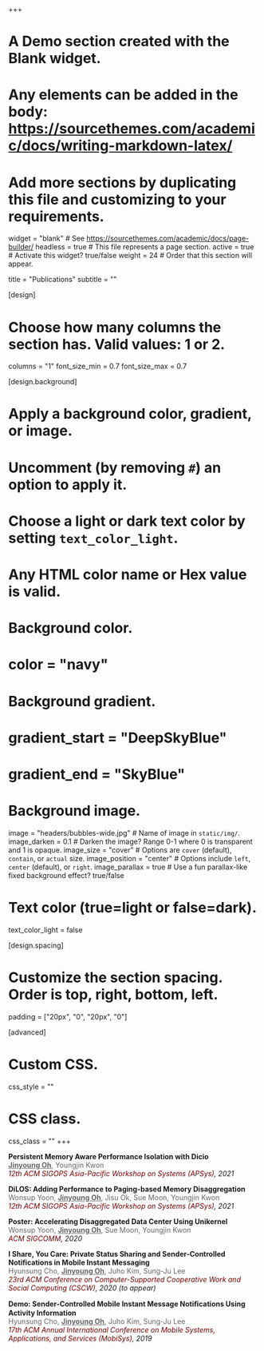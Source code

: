 +++
# A Demo section created with the Blank widget.
# Any elements can be added in the body: https://sourcethemes.com/academic/docs/writing-markdown-latex/
# Add more sections by duplicating this file and customizing to your requirements.

widget = "blank"  # See https://sourcethemes.com/academic/docs/page-builder/
headless = true  # This file represents a page section.
active = true  # Activate this widget? true/false
weight = 24  # Order that this section will appear.

title = "Publications"
subtitle = ""

[design]
  # Choose how many columns the section has. Valid values: 1 or 2.
  columns = "1"
  font_size_min = 0.7
  font_size_max = 0.7

[design.background]
  # Apply a background color, gradient, or image.
  #   Uncomment (by removing `#`) an option to apply it.
  #   Choose a light or dark text color by setting `text_color_light`.
  #   Any HTML color name or Hex value is valid.

  # Background color.
  # color = "navy"
  
  # Background gradient.
  # gradient_start = "DeepSkyBlue"
  # gradient_end = "SkyBlue"
  
  # Background image.
  image = "headers/bubbles-wide.jpg"  # Name of image in `static/img/`.
  image_darken = 0.1  # Darken the image? Range 0-1 where 0 is transparent and 1 is opaque.
  image_size = "cover"  #  Options are `cover` (default), `contain`, or `actual` size.
  image_position = "center"  # Options include `left`, `center` (default), or `right`.
  image_parallax = true  # Use a fun parallax-like fixed background effect? true/false

  # Text color (true=light or false=dark).
  text_color_light = false

[design.spacing]
  # Customize the section spacing. Order is top, right, bottom, left.
  padding = ["20px", "0", "20px", "0"]

[advanced]
 # Custom CSS. 
 css_style = ""
 
 # CSS class.
 css_class = ""
+++


**Persistent Memory Aware Performance Isolation with Dicio**      
<span style="color:#666666"><u>**Jinyoung Oh**</u>, Youngjin Kwon</span>   
<em><span style="color:#770001;">12th ACM SIGOPS Asia-Pacific Workshop on Systems (APSys)</span>, 2021</em>


**DiLOS: Adding Performance to Paging-based Memory Disaggregation**      
<span style="color:#666666">Wonsup Yoon, <u>**Jinyoung Oh**</u>, Jisu Ok, Sue Moon, Youngjin Kwon</span>   
<em><span style="color:#770001;">12th ACM SIGOPS Asia-Pacific Workshop on Systems (APSys)</span>, 2021</em>

**Poster: Accelerating Disaggregated Data Center Using Unikernel**      
<span style="color:#666666">Wonsup Yoon, <u>**Jinyoung Oh**</u>, Sue Moon, Youngjin Kwon</span>   
<em><span style="color:#770001;">ACM SIGCOMM</span>, 2020</em>

**I Share, You Care: Private Status Sharing and Sender-Controlled Notifications in Mobile Instant Messaging**      
<span style="color:#666666">Hyunsung Cho, <u>**Jinyoung Oh**</u>, Juho Kim, Sung-Ju Lee</span>   
<em><span style="color:#770001;">23rd ACM Conference on Computer-Supported Cooperative Work and Social Computing (CSCW)</span>, 2020 (to appear)</em>

**Demo: Sender-Controlled Mobile Instant Message Notiﬁcations Using Activity Information**      
<span style="color:#666666">Hyunsung Cho, <u>**Jinyoung Oh**</u>, Juho Kim, Sung-Ju Lee</span>   
<em><span style="color:#770001;">17th ACM Annual International Conference on Mobile Systems, Applications, and Services (MobiSys)</span>, 2019</em>

